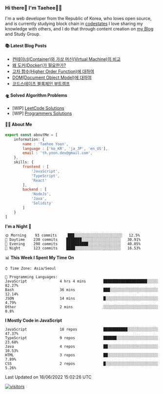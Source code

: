 ### Hi there👋 I'm Taehee👨‍💻
I'm a web developer from the Republic of Korea, who loves open source, and is currently studying block chain in [codestates](https://www.codestates.com/) 
I love sharing my knowledge with others, and I do that through content creation on [my Blog](https://velog.io/@thyoondev) and Study Group.

<!-- <a href="https://github.com/anuraghazra/github-readme-stats">
    <img align="center" src = "https://github-readme-stats.vercel.app/api?username=thyoondev&count_private=true&show_icons=true&include_all_commits=true&hide_border=true&hide_title=true">
</a> -->


#### 📚 Latest Blog Posts 

<!-- BLOG-POST-LIST:START -->
- [컨테이너&lpar;Container&rpar;와 가상 머신&lpar;Virtual Machine&rpar;의 비교](https://velog.io/@thyoondev/%EC%BB%A8%ED%85%8C%EC%9D%B4%EB%84%88Container%EC%99%80-%EA%B0%80%EC%83%81-%EB%A8%B8%EC%8B%A0Virtual-Machine%EC%9D%98-%EB%B9%84%EA%B5%90)
- [왜 도커&lpar;Docker&rpar;가 필요한가?](https://velog.io/@thyoondev/%EC%99%9C-%EB%8F%84%EC%BB%A4Docker%EA%B0%80-%ED%95%84%EC%9A%94%ED%95%9C%EA%B0%80)
- [고차 함수&lpar;Higher Order Function&rpar;에 대하여](https://velog.io/@thyoondev/%EA%B3%A0%EC%B0%A8-%ED%95%A8%EC%88%98higher-order-function%EC%97%90-%EB%8C%80%ED%95%98%EC%97%AC)
- [DOM&lpar;Document Object Model&rpar;에 대하여](https://velog.io/@thyoondev/DOMDocument-Object-Model%EC%97%90-%EB%8C%80%ED%95%98%EC%97%AC)
- [코드스테이츠 블록체인 부트캠프](https://velog.io/@thyoondev/%EC%BD%94%EB%93%9C%EC%8A%A4%ED%85%8C%EC%9D%B4%EC%B8%A0-%EB%B8%94%EB%A1%9D%EC%B2%B4%EC%9D%B8-%EB%B6%80%ED%8A%B8%EC%BA%A0%ED%94%84)
<!-- BLOG-POST-LIST:END -->

#### 🛸 Solved Algorithm Problems
- [WIP] [LeetCode Solutions](https://github.com/Google-wait/codingtest-study/tree/main/thyoondev)
- [WIP] [Programmers Solutions](https://github.com/guui-programmers/Programmers-Algorithm/tree/main/thyoondev)
#### 👨‍💻 About Me
```js
export const aboutMe = [
    information: {
        name : 'Taehee Yoon',
        language : ['ko_KR', 'ja_JP', 'en_US'],
        email : 'th.yoon.dev@gmail.com',
    },
    skills: {
        frontend : [
            'JavaScript',
            'TypeScript',
            'React'
        ],
        backend : [
            'NodeJs',
            'Java',
            'Solidity'
        ]
    }
]

```

<!--START_SECTION:waka-->
**I'm a Night 🦉** 

```text
🌞 Morning    93 commits     ███░░░░░░░░░░░░░░░░░░░░░░   12.5% 
🌆 Daytime    230 commits    ███████░░░░░░░░░░░░░░░░░░   30.91% 
🌃 Evening    298 commits    ██████████░░░░░░░░░░░░░░░   40.05% 
🌙 Night      123 commits    ████░░░░░░░░░░░░░░░░░░░░░   16.53%

```


📊 **This Week I Spent My Time On** 

```text
⌚︎ Time Zone: Asia/Seoul

💬 Programming Languages: 
JavaScript               4 hrs 4 mins        ████████████████████░░░░░   82.27% 
Bash                     36 mins             ███░░░░░░░░░░░░░░░░░░░░░░   12.14% 
JSON                     14 mins             █░░░░░░░░░░░░░░░░░░░░░░░░   4.79% 
Other                    2 mins              ░░░░░░░░░░░░░░░░░░░░░░░░░   0.8%

```

**I Mostly Code in JavaScript** 

```text
JavaScript               18 repos            ███████████░░░░░░░░░░░░░░   47.37% 
TypeScript               9 repos             ██████░░░░░░░░░░░░░░░░░░░   23.68% 
Java                     4 repos             ██░░░░░░░░░░░░░░░░░░░░░░░   10.53% 
HTML                     3 repos             ██░░░░░░░░░░░░░░░░░░░░░░░   7.89% 
CSS                      2 repos             █░░░░░░░░░░░░░░░░░░░░░░░░   5.26%

```



 Last Updated on 18/06/2022 15:02:26 UTC
<!--END_SECTION:waka-->

[![visitors](https://hits.seeyoufarm.com/api/count/incr/badge.svg?url=https%3A%2F%2Fgithub.com%2Fthyoondev%2Fthyoondev&count_bg=%230A54A2&title_bg=%23555555&icon=&icon_color=%23E7E7E7&title=hits&title=visitors&edge_flat=false)](https://hits.seeyoufarm.com)
